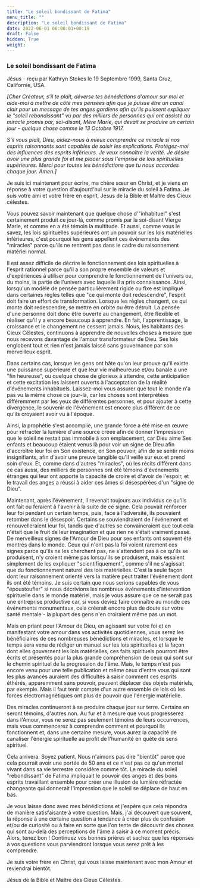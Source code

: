 ```yaml
---
title: "Le soleil bondissant de Fatima"
menu_title: ""
description: "Le soleil bondissant de Fatima"
date: 2022-06-01 06:00:01+00:19
draft: False
hidden: True
weight:
---
```

### Le soleil bondissant de Fatima

Jésus - reçu par Kathryn Stokes le 19 Septembre 1999, Santa Cruz, Californie, USA.

*[Cher Créateur, s'il te plaît, déverse tes bénédictions d'amour sur moi et aide-moi à mettre de côté mes pensées afin que je puisse être un canal clair pour un message de tes anges gardiens afin qu'ils puissent expliquer le "soleil rebondissant" vu par des milliers de personnes qui ont assisté au miracle promis par, soi-disant, Mère Marie, qui devait se produire un certain jour - quelque chose comme le 13 Octobre 1917.*

*S'il vous plaît, Dieu, aidez-nous à mieux comprendre ce miracle si nos esprits raisonnants sont capables de saisir les explications. Protégez-moi des influences des esprits inférieurs. Je veux connaître la vérité. Je désire avoir une plus grande foi et me placer sous l'emprise de lois spirituelles supérieures. Merci pour toutes les bénédictions que tu nous accordes chaque jour. Amen.]*

Je suis ici maintenant pour écrire, ma chère sœur en Christ, et je viens en réponse à votre question d'aujourd'hui sur le miracle du soleil à Fatima. Je suis votre ami et votre frère en esprit, Jésus de la Bible et Maître des Cieux célestes.

Vous pouvez savoir maintenant que quelque chose d'"inhabituel" s'est certainement produit ce jour-là, comme promis par la soi-disant Vierge Marie, et comme en a été témoin la multitude. Et aussi, comme vous le savez, les lois spirituelles supérieures ont un pouvoir sur les lois matérielles inférieures, c'est pourquoi les gens appellent ces événements des "miracles" parce qu'ils ne rentrent pas dans le cadre du raisonnement matériel normal.

Il est assez difficile de décrire le fonctionnement des lois spirituelles à l'esprit rationnel parce qu'il a son propre ensemble de valeurs et d'expériences à utiliser pour comprendre le fonctionnement de l'univers ou, du moins, la partie de l'univers avec laquelle il a pris connaissance. Ainsi, lorsqu'un modèle de pensée particulièrement rigide ou fixe est impliqué dans certaines règles telles que "ce qui monte doit redescendre", l'esprit doit faire un effort de transformation. Lorsque les règles changent, ce qui monte doit redescendre, se mettre en orbite ou être détruit. La pensée d'une personne doit donc être ouverte au changement, être flexible et réaliser qu'il y a encore beaucoup à apprendre. En fait, l'apprentissage, la croissance et le changement ne cessent jamais. Nous, les habitants des Cieux Célestes, continuons à apprendre de nouvelles choses à mesure que nous recevons davantage de l'amour transformateur de Dieu. Ses lois englobent tout et rien n'est jamais laissé sans gouvernance par son merveilleux esprit.

Dans certains cas, lorsque les gens ont hâte qu'on leur prouve qu'il existe une puissance supérieure et que leur vie malheureuse et/ou banale a une "fin heureuse", ou quelque chose de glorieux à attendre, cette anticipation et cette excitation les laissent ouverts à l'acceptation de la réalité d'événements inhabituels. Laissez-moi vous assurer que tout le monde n'a pas vu la même chose ce jour-là, car les choses sont interprétées différemment par les yeux de différentes personnes, et pour ajouter à cette divergence, le souvenir de l'événement est encore plus différent de ce qu'ils croyaient avoir vu à l'époque.

Ainsi, la prophétie s'est accomplie, une grande force a été mise en œuvre pour réfracter la lumière d'une source créée afin de donner l'impression que le soleil ne restait pas immobile à son emplacement, car Dieu aime Ses enfants et beaucoup étaient venus là pour voir un signe de Dieu afin d'accroître leur foi en Son existence, en Son pouvoir, afin de se sentir moins insignifiants, afin d'avoir une preuve tangible qu'Il veille sur eux et prend soin d'eux. Et, comme dans d'autres "miracles", où les récits diffèrent dans ce cas aussi, des milliers de personnes ont été témoins d'événements étranges qui leur ont apporté la capacité de croire et d'avoir de l'espoir, et le travail des anges a réussi à aider ces âmes si désespérées d'un "signe de Dieu".

Maintenant, après l'événement, il revenait toujours aux individus ce qu'ils ont fait ou feraient à l'avenir à la suite de ce signe. Cela pouvait renforcer leur foi pendant un certain temps, puis, face à l'adversité, ils pouvaient retomber dans le désespoir. Certains se souviendraient de l'événement et renouvelleraient leur foi, tandis que d'autres se convaincraient que tout cela n'était que le fruit de leur imagination et que rien ne s'était vraiment passé. De merveilleux signes de l'Amour de Dieu pour ses enfants ont souvent été montrés dans le monde. Ceux qui n'ont pas la foi voient rarement ces signes parce qu'ils ne les cherchent pas, ne s'attendent pas à ce qu'ils se produisent, n'y croient même pas lorsqu'ils se produisent, mais essaient simplement de les expliquer "scientifiquement", comme s'il ne s'agissait que du fonctionnement naturel des lois matérielles. C'est la seule façon dont leur raisonnement orienté vers la matière peut traiter l'événement dont ils ont été témoins. Je suis certain que nous serions capables de vous "époustoufler" si nous décrivions les nombreux événements d'intervention spirituelle dans le monde matériel, mais je vous assure que ce ne serait pas une entreprise productive car, si vous deviez faire connaître au monde ces événements monumentaux, cela créerait encore plus de doute sur votre santé mentale - la plupart des gens n'en croiraient même pas un mot.

Mais en priant pour l'Amour de Dieu, en agissant sur votre foi et en manifestant votre amour dans vos activités quotidiennes, vous serez les bénéficiaires de ces nombreuses bénédictions et miracles, et lorsque le temps sera venu de rédiger un manuel sur les lois spirituelles et la façon dont elles gouvernent les lois matérielles, ces faits spirituels pourront être écrits et présentés pour la plus grande compréhension de ceux qui sont sur le chemin spirituel de la progression de l'âme. Mais, le temps n'est pas encore venu pour une telle publication et même ceux d'entre vous qui sont les plus avancés auraient des difficultés à saisir comment ces esprits éthérés, apparemment sans pouvoir, peuvent déplacer des objets matériels, par exemple. Mais il faut tenir compte d'un autre ensemble de lois où les forces électromagnétiques ont plus de pouvoir que l'énergie matérielle.

Des miracles continueront à se produire chaque jour sur terre. Certains en seront témoins, d'autres non. Au fur et à mesure que vous progresserez dans l'Amour, vous ne serez pas seulement témoins de leurs occurrences, mais vous commencerez à comprendre comment et pourquoi ils fonctionnent et, dans une certaine mesure, vous aurez la capacité de canaliser l'énergie spirituelle au profit de l'humanité en quête de sens spirituel.

Cela arrivera. Soyez patient. Nous n'aimons pas dire "bientôt" parce que cela pourrait avoir une portée de 50 ans et ce n'est pas ce qu'un mortel vivant dans sa vie terrestre considère comme tôt. Le miracle du soleil "rebondissant" de Fatima impliquait le pouvoir des anges et des bons esprits travaillant ensemble pour créer une illusion de lumière réfractée changeante qui donnerait l'impression que le soleil se déplace de haut en bas.

Je vous laisse donc avec mes bénédictions et j'espère que cela répondra de manière satisfaisante à votre question. Mais, j'ai découvert que souvent, la réponse à une certaine question a tendance à créer plus de confusion et/ou de curiosité ou à faire en sorte que l'on tente de découvrir des choses qui sont au-delà des perceptions de l'âme à saisir à ce moment précis. Alors, tenez bon ! Continuez vos bonnes prières et sachez que les réponses à vos questions vous parviendront lorsque vous serez prêt à les comprendre.

Je suis votre frère en Christ, qui vous laisse maintenant avec mon Amour et reviendrai bientôt.

Jésus de la Bible et Maître des Cieux Célestes.